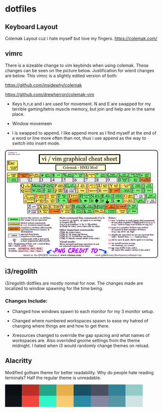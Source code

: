 # **dotfiles**
## **Keyboard Layout**
Colemak Layout cuz i hate myself but love my fingers.
https://colemak.com/

## **vimrc**
There is a sizeable change to vim keybinds when using colemak.  These changes can be seen on the picture below.  Justification for wierd changes are below.  This vimrc is a slightly edited version of both:

https://github.com/insidewhy/colemak

https://github.com/drewherron/colemak-vim

- Keys h,n,e and i are used for movement.  N and E are swapped for my terrible gaming/tetris muscle memory, but join and help are in the same place.

- Window movemeen

- l is swapped to append.  I like append more as I find myself at the end of a word or line more often than not, thus i use append as the way to switch into insert mode.

![Picture of vimrc layout](/colemak-vim-hnei.png)

## **i3/regolith**
i3/regolith dotfiles are mostly normal for now. The changes made are localized to window spawning for the time being.

### **Changes Include:**
- Changed how windows spawn to each monitor for my 3 monitor setup.
- Changed where numbered workspaces spawn to ease my hatred of changing where things are and how to get there.

- Xresources changed to override the gap spacing and what names of workspaces are. Also overrided gnome settings from the theme midnight. I hated when i3 would randomly change themes on reload.

## **Alacritty**
Modified gotham theme for better readability. Why do people hate reading terminals? Half the regular theme is unreadable.

![color scheme](/gotham.png)